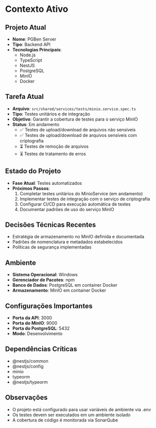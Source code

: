 # Contexto Ativo

## Projeto Atual
- **Nome**: PGBen Server
- **Tipo**: Backend API
- **Tecnologias Principais**: 
  - Node.js
  - TypeScript
  - NestJS
  - PostgreSQL
  - MinIO
  - Docker

## Tarefa Atual
- **Arquivo**: `src/shared/services/tests/minio.service.spec.ts`
- **Tipo**: Testes unitários e de integração
- **Objetivo**: Garantir a cobertura de testes para o serviço MinIO
- **Status**: Em andamento
  - ✅ Testes de upload/download de arquivos não sensíveis
  - ✅ Testes de upload/download de arquivos sensíveis com criptografia
  - ⏳ Testes de remoção de arquivos
  - ⏳ Testes de tratamento de erros

## Estado do Projeto
- **Fase Atual**: Testes automatizados
- **Próximos Passos**: 
  1. Completar testes unitários do MinioService (em andamento)
  2. Implementar testes de integração com o serviço de criptografia
  3. Configurar CI/CD para execução automática de testes
  4. Documentar padrões de uso do serviço MinIO

## Decisões Técnicas Recentes
- Estratégia de armazenamento no MinIO definida e documentada
- Padrões de nomenclatura e metadados estabelecidos
- Políticas de segurança implementadas

## Ambiente
- **Sistema Operacional**: Windows
- **Gerenciador de Pacotes**: npm
- **Banco de Dados**: PostgreSQL em container Docker
- **Armazenamento**: MinIO em container Docker

## Configurações Importantes
- **Porta da API**: 3000
- **Porta do MinIO**: 9000
- **Porta do PostgreSQL**: 5432
- **Modo**: Desenvolvimento

## Dependências Críticas
- @nestjs/common
- @nestjs/config
- minio
- typeorm
- @nestjs/typeorm

## Observações
- O projeto está configurado para usar variáveis de ambiente via .env
- Os testes devem ser executados em um ambiente isolado
- A cobertura de código é monitorada via SonarQube
